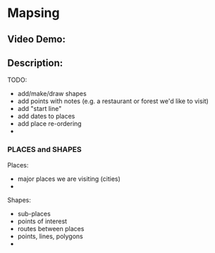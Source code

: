 
# Mapsing

## Video Demo:  <URL HERE>

## Description:

TODO: 
- add/make/draw shapes
- add points with notes (e.g. a restaurant or forest we'd like to visit)
- add "start line"
- add dates to places
- add place re-ordering
- 


### PLACES and SHAPES

Places:
-  major places we are visiting (cities)
-  

Shapes:
-  sub-places
-  points of interest
-  routes between places
-  points, lines, polygons
-  
